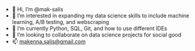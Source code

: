 - 👋 Hi, I’m @mak-salis
- 👀 I’m interested in expanding my data science skills to include machine learning, A/B testing, and webscraping
- 🌱 I’m currently Python, SQL, Git, and how to use different IDEs
- 💞️ I’m looking to collaborate on data science projects for social good
- 📫 makenna.salis@gmail.com

<!---
data-llama/data-llama is a ✨ special ✨ repository because its `README.md` (this file) appears on your GitHub profile.
You can click the Preview link to take a look at your changes.
--->

